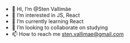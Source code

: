 - 👋 Hi, I’m @Sten Vallimäe
- 👀 I’m interested in JS, React
- 🌱 I’m currently learning React
- 💞️ I’m looking to collaborate on studying
- 📫 How to reach me sten.vallimae@gmail.com

<!---
Alpha-Gruis/Alpha-Gruis is a ✨ special ✨ repository because its `README.md` (this file) appears on your GitHub profile.
You can click the Preview link to take a look at your changes.
--->
